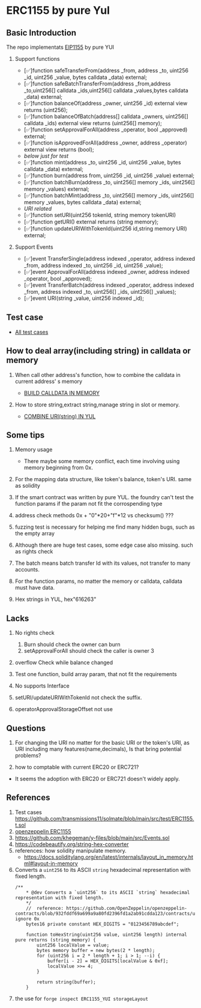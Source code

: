 # ERC1155 by pure Yul

## Basic Introduction

The repo implementats [EIP1155](https://eips.ethereum.org/EIPS/eip-1155) by pure YUI
1. Support functions
    * [✅]function safeTransferFrom(address _from, address _to, uint256 _id, uint256 _value, bytes calldata _data) external;
    * [✅]function safeBatchTransferFrom(address _from,address _to,uint256[] calldata _ids,uint256[] calldata _values,bytes calldata _data) external;
    * [✅]function balanceOf(address _owner, uint256 _id) external view returns (uint256);
    * [✅]function balanceOfBatch(address[] calldata _owners, uint256[] calldata _ids) external view returns (uint256[] memory);
    * [✅]function setApprovalForAll(address _operator, bool _approved) external;
    * [✅]function isApprovedForAll(address _owner, address _operator) external view returns (bool);
    * *below just for test*
    * [✅]function mint(address _to, uint256 _id, uint256 _value, bytes calldata _data) external;
    * [✅]function burn(address from, uint256 _id, uint256 _value) external;
    * [✅]function batchBurn(address _to, uint256[] memory _ids, uint256[] memory _values) external;
    * [✅]function batchMint(address _to, uint256[] memory _ids, uint256[] memory _values, bytes calldata _data) external;
    * *URI related*
    * [✅]function setURI(uint256 tokenId, string memory tokenURI)
    * [✅]function getURI() external returns (string memory);
    * [✅]function updateURIWithTokenId(uint256 id,string memory URI) external;

2. Support Events
    * [✅]event TransferSingle(address indexed _operator, address indexed _from, address indexed _to, uint256 _id, uint256 _value);
    * [✅]event ApprovalForAll(address indexed _owner, address indexed _operator, bool _approved);
    * [✅]event TransferBatch(address indexed _operator, address indexed _from, address indexed _to, uint256[] _ids, uint256[] _values);
    * [✅]event URI(string _value, uint256 indexed _id);


## Test case
* [All test cases](TestCases.md)


## How to deal array(including string) in calldata or memory

1. When call other address's function, how to combine the calldata in current address' s memory
    * [BUILD CALLDATA IN MEMORY](buildCALLDATAInMemory.md)

2. How to store string,extract string,manage string in slot or memory.
    * [COMBINE URI(string) IN YUL](URIOperation.md)


## Some tips

1. Memory usage
    * There maybe some memory conflict, each time involving using memory beginning from 0x.
2. For the mapping data structure, like token's balance, token's URI. same as solidity

3. If the smart contract was written by pure YUL. the foundry can't test the function params if the param not fit the corrospending type

4. address check methods  0x + "0"*20+"f"*12  vs checksum() ???

5. fuzzing test is necessary for helping me find many hidden bugs, such as the empty array

6. Although there are huge test cases, some edge case also missing. such as rights check

7. The batch means batch transfer Id with its values, not transfer to many accounts.

8. For the function params, no matter the memory or calldata, calldata must have data.

9. Hex strings in YUL, hex"616263" 

## Lacks

1. No rights check
    1. Burn should check the owner can burn
    2. setApprovalForAll    should check the caller is owner
    3

2. overflow Check while balance changed

2. Test one function, build array param, that not fit the requirements

3. No supports Interface

5. setURI/updateURIWithTokenId not check the suffix. 

6. operatorApprovalStorageOffset not use

## Questions
1. For changing the URI no matter for the basic URI or the token's URI, as URI including many features(name,decimals), Is that bring potential problems?

2. how to comptable with current ERC20 or ERC721?
* It seems the adoption with ERC20 or ERC721 doesn't widely apply.
   

## References
1. Test cases https://github.com/transmissions11/solmate/blob/main/src/test/ERC1155.t.sol
2. [openzeppelin ERC1155](https://github.com/OpenZeppelin/openzeppelin-contracts/blob/master/contracts/token/ERC1155/IERC1155.sol)
2. https://github.com/khegeman/y-files/blob/main/src/Events.sol
3. https://codebeautify.org/string-hex-converter
4. references: how solidity manipulate memory. 
    * https://docs.soliditylang.org/en/latest/internals/layout_in_memory.html#layout-in-memory
5. Converts a `uint256` to its ASCII `string` hexadecimal representation with fixed length.
    ```solidity
    /**
        * @dev Converts a `uint256` to its ASCII `string` hexadecimal representation with fixed length.
        */
        //  reference: https://github.com/OpenZeppelin/openzeppelin-contracts/blob/932fddf69a699a9a80fd2396fd1a2ab91cdda123/contracts/utils/Strings.sol#L65 ignore 0x
        bytes16 private constant HEX_DIGITS = "0123456789abcdef";

        function toHexString(uint256 value, uint256 length) internal pure returns (string memory) {
            uint256 localValue = value;
            bytes memory buffer = new bytes(2 * length);
            for (uint256 i = 2 * length + 1; i > 1; --i) {
                buffer[i - 2] = HEX_DIGITS[localValue & 0xf];
                localValue >>= 4;
            }

            return string(buffer);
        }
    ```
6. the use for `forge inspect ERC1155_YUI storageLayout`
